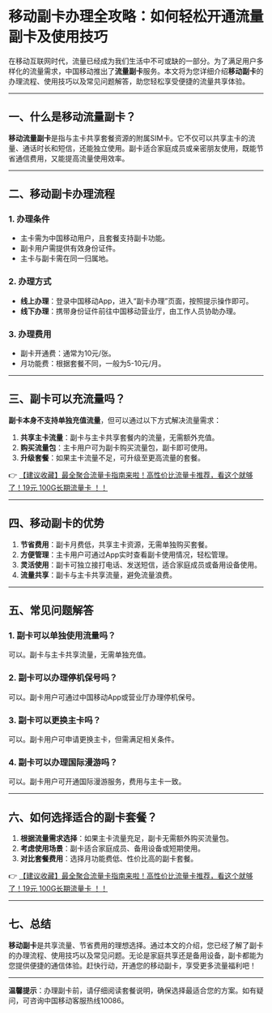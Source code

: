 # 移动副卡办理全攻略：如何轻松开通流量副卡及使用技巧

在移动互联网时代，流量已经成为我们生活中不可或缺的一部分。为了满足用户多样化的流量需求，中国移动推出了**流量副卡**服务。本文将为您详细介绍**移动副卡**的办理流程、使用技巧以及常见问题解答，助您轻松享受便捷的流量共享体验。

---

## 一、什么是移动流量副卡？

**移动流量副卡**是指与主卡共享套餐资源的附属SIM卡。它不仅可以共享主卡的流量、通话时长和短信，还能独立使用。副卡适合家庭成员或亲密朋友使用，既能节省通信费用，又能提高流量使用效率。

---

## 二、移动副卡办理流程

### 1. 办理条件
- 主卡需为中国移动用户，且套餐支持副卡功能。
- 副卡用户需提供有效身份证件。
- 主卡与副卡需在同一归属地。

### 2. 办理方式
- **线上办理**：登录中国移动App，进入“副卡办理”页面，按照提示操作即可。
- **线下办理**：携带身份证件前往中国移动营业厅，由工作人员协助办理。

### 3. 办理费用
- 副卡开通费：通常为10元/张。
- 月功能费：根据套餐不同，一般为5-10元/月。

---

## 三、副卡可以充流量吗？

**副卡本身不支持单独充值流量**，但可以通过以下方式解决流量需求：
1. **共享主卡流量**：副卡与主卡共享套餐内的流量，无需额外充值。
2. **购买流量包**：主卡用户可为副卡购买流量包，副卡即可使用。
3. **升级套餐**：如果主卡流量不足，可升级至更高流量的套餐。

👉 [【建议收藏】最全聚合流量卡指南来啦！高性价比流量卡推荐，看这个就够了！19元 100G长期流量卡 ！！](https://bit.ly/Liuliangka)

---

## 四、移动副卡的优势

1. **节省费用**：副卡月费低，共享主卡资源，无需单独购买套餐。
2. **方便管理**：主卡用户可通过App实时查看副卡使用情况，轻松管理。
3. **灵活使用**：副卡可独立接打电话、发送短信，适合家庭成员或备用设备使用。
4. **流量共享**：副卡与主卡共享流量，避免流量浪费。

---

## 五、常见问题解答

### 1. 副卡可以单独使用流量吗？
可以。副卡与主卡共享流量，无需单独充值。

### 2. 副卡可以办理停机保号吗？
可以。副卡用户可通过中国移动App或营业厅办理停机保号。

### 3. 副卡可以更换主卡吗？
可以。副卡用户可申请更换主卡，但需满足相关条件。

### 4. 副卡可以办理国际漫游吗？
可以。副卡用户可开通国际漫游服务，费用与主卡一致。

---

## 六、如何选择适合的副卡套餐？

1. **根据流量需求选择**：如果主卡流量充足，副卡无需额外购买流量包。
2. **考虑使用场景**：副卡适合家庭成员、备用设备或短期使用。
3. **对比套餐费用**：选择月功能费低、性价比高的副卡套餐。

👉 [【建议收藏】最全聚合流量卡指南来啦！高性价比流量卡推荐，看这个就够了！19元 100G长期流量卡 ！！](https://bit.ly/Liuliangka)

---

## 七、总结

**移动副卡**是共享流量、节省费用的理想选择。通过本文的介绍，您已经了解了副卡的办理流程、使用技巧以及常见问题。无论是家庭共享还是备用设备，副卡都能为您提供便捷的通信体验。赶快行动，开通您的移动副卡，享受更多流量福利吧！

---

**温馨提示**：办理副卡前，请仔细阅读套餐说明，确保选择最适合您的方案。如有疑问，可咨询中国移动客服热线10086。